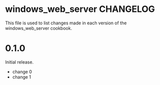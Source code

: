 # windows_web_server CHANGELOG

This file is used to list changes made in each version of the windows_web_server cookbook.

# 0.1.0

Initial release.

- change 0
- change 1

